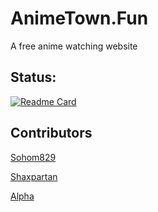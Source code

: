 # AnimeTown.Fun

A free anime watching website

## Status:
[![Readme Card](https://github-readme-stats.vercel.app/api/pin/?username=AnimeTownFun&repo=AnimeTown.Fun)](https://github.com/anuraghazra/github-readme-stats)

## Contributors

[Sohom829](https://github.com/Sohom829)

[Shaxpartan](https://github.com/Shaxpartan)

[Alpha](https://github.com/Alpha5959)
